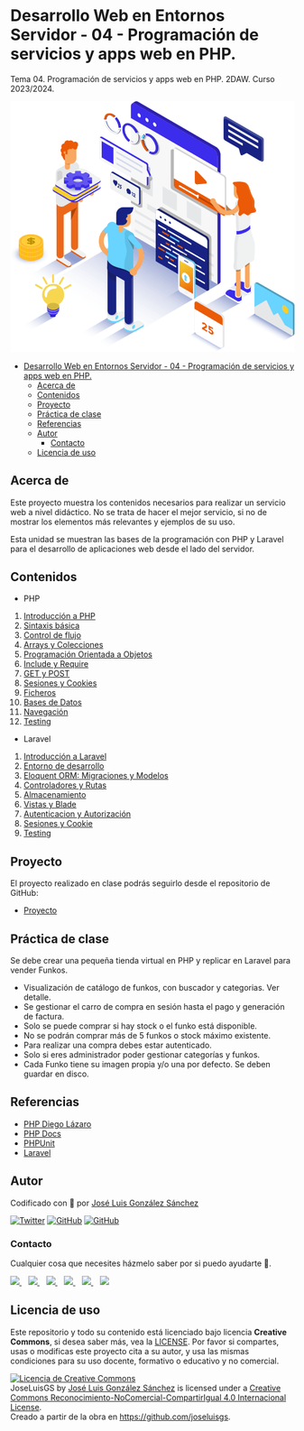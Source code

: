 # Desarrollo Web en Entornos Servidor - 04 - Programación de servicios y apps web en PHP.

Tema 04. Programación de servicios y apps web en PHP. 2DAW. Curso 2023/2024.

![imagen](https://github.com/joseluisgs/DesarrolloWebEntornosServidor-00-2023-2024/raw/master/images/servicios.png)
- [Desarrollo Web en Entornos Servidor - 04 - Programación de servicios y apps web en PHP.](#desarrollo-web-en-entornos-servidor---04---programación-de-servicios-y-apps-web-en-php)
  - [Acerca de](#acerca-de)
  - [Contenidos](#contenidos)
  - [Proyecto](#proyecto)
  - [Práctica de clase](#práctica-de-clase)
  - [Referencias](#referencias)
  - [Autor](#autor)
    - [Contacto](#contacto)
  - [Licencia de uso](#licencia-de-uso)

## Acerca de
Este proyecto muestra los contenidos necesarios para realizar un servicio web a nivel didáctico. No se trata de hacer el mejor servicio, si no de mostrar los elementos más relevantes y ejemplos de su uso.

Esta unidad se muestran las bases de la programación con PHP y Laravel para el desarrollo de aplicaciones web desde el lado del servidor.

## Contenidos

- PHP
1. [Introducción a PHP](01-Introduccion.md)
2. [Sintaxis básica](02-Sintaxis.md)
3. [Control de flujo](03-Control.md)
4. [Arrays y Colecciones](04-Arrays.md)
5. [Programación Orientada a Objetos](05-POO.md)
6. [Include y Require](06-Include.md)
7. [GET y POST](07-GET-POST.md)
8. [Sesiones y Cookies](08-Sesiones-Cookies.md)
9. [Ficheros](09-Ficheros.md)
10. [Bases de Datos](10-BasesDatos.md)
11. [Navegación](11-Navegacion.md)
12. [Testing](12-Testing.md)

- Laravel
1. [Introducción a Laravel](13-Laravel.md)
2. [Entorno de desarrollo](14-Entorno.md)
3. [Eloquent ORM: Migraciones y Modelos](15-Eloquent.md)
4. [Controladores y Rutas](16-Controladores.md)
5. [Almacenamiento](17-Almacenamiento.md)
6. [Vistas y Blade](18-Vistas.md)
7. [Autenticacion y Autorización](19-Autenticacion.md)
8. [Sesiones y Cookie](20-Sesiones-Cookies.md)
9. [Testing](21-Testing.md)

## Proyecto
El proyecto realizado en clase podrás seguirlo desde el repositorio de GitHub:
- [Proyecto](https://github.com/joseluisgs/DesarrolloWebEntornosServidor-04-Proyecto-2023-2024)

## Práctica de clase
Se debe crear una pequeña tienda virtual en PHP y replicar en Laravel para vender Funkos.
- Visualización de catálogo de funkos, con buscador y categorias. Ver detalle. 
- Se gestionar el carro de compra en sesión hasta el pago y generación de factura.
- Solo se puede comprar si hay stock o el funko está disponible. 
- No se podrán comprar más de 5 funkos o stock máximo existente.
- Para realizar una compra debes estar autenticado.
- Solo si eres administrador poder gestionar categorías y funkos.
- Cada Funko tiene su imagen propia y/o una por defecto. Se deben guardar en disco.


## Referencias
- [PHP Diego Lázaro](https://diego.com.es/certificacion-php)
- [PHP Docs](https://www.php.net/manual/es/intro-whatis.php)
- [PHPUnit](https://phpunit.de/)
- [Laravel](https://laravel.com/)

## Autor

Codificado con :sparkling_heart: por [José Luis González Sánchez](https://twitter.com/JoseLuisGS_)

[![Twitter](https://img.shields.io/twitter/follow/JoseLuisGS_?style=social)](https://twitter.com/JoseLuisGS_)
[![GitHub](https://img.shields.io/github/followers/joseluisgs?style=social)](https://github.com/joseluisgs)
[![GitHub](https://img.shields.io/github/stars/joseluisgs?style=social)](https://github.com/joseluisgs)

### Contacto

<p>
  Cualquier cosa que necesites házmelo saber por si puedo ayudarte 💬.
</p>
<p>
 <a href="https://joseluisgs.dev" target="_blank">
        <img src="https://joseluisgs.github.io/img/favicon.png" 
    height="30">
    </a>  &nbsp;&nbsp;
    <a href="https://github.com/joseluisgs" target="_blank">
        <img src="https://distreau.com/github.svg" 
    height="30">
    </a> &nbsp;&nbsp;
        <a href="https://twitter.com/JoseLuisGS_" target="_blank">
        <img src="https://i.imgur.com/U4Uiaef.png" 
    height="30">
    </a> &nbsp;&nbsp;
    <a href="https://www.linkedin.com/in/joseluisgonsan" target="_blank">
        <img src="https://upload.wikimedia.org/wikipedia/commons/thumb/c/ca/LinkedIn_logo_initials.png/768px-LinkedIn_logo_initials.png" 
    height="30">
    </a>  &nbsp;&nbsp;
    <a href="https://g.dev/joseluisgs" target="_blank">
        <img loading="lazy" src="https://googlediscovery.com/wp-content/uploads/google-developers.png" 
    height="30">
    </a>  &nbsp;&nbsp;
<a href="https://www.youtube.com/@joseluisgs" target="_blank">
        <img loading="lazy" src="https://upload.wikimedia.org/wikipedia/commons/e/ef/Youtube_logo.png" 
    height="30">
    </a>  
</p>

## Licencia de uso

Este repositorio y todo su contenido está licenciado bajo licencia **Creative Commons**, si desea saber más, vea
la [LICENSE](https://joseluisgs.dev/docs/license/). Por favor si compartes, usas o modificas este proyecto cita a su
autor, y usa las mismas condiciones para su uso docente, formativo o educativo y no comercial.

<a rel="license" href="http://creativecommons.org/licenses/by-nc-sa/4.0/"><img alt="Licencia de Creative Commons" style="border-width:0" src="https://i.creativecommons.org/l/by-nc-sa/4.0/88x31.png" /></a><br /><span xmlns:dct="http://purl.org/dc/terms/" property="dct:title">
JoseLuisGS</span>
by <a xmlns:cc="http://creativecommons.org/ns#" href="https://joseluisgs.dev/" property="cc:attributionName" rel="cc:attributionURL">
José Luis González Sánchez</a> is licensed under
a <a rel="license" href="http://creativecommons.org/licenses/by-nc-sa/4.0/">Creative Commons
Reconocimiento-NoComercial-CompartirIgual 4.0 Internacional License</a>.<br />Creado a partir de la obra
en <a xmlns:dct="http://purl.org/dc/terms/" href="https://github.com/joseluisgs" rel="dct:source">https://github.com/joseluisgs</a>.
